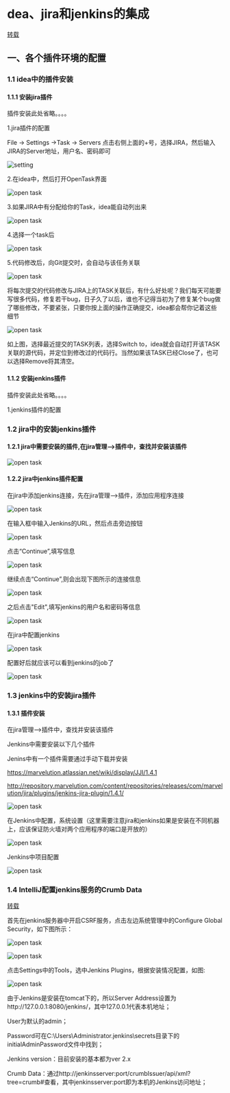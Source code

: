 # dea、jira和jenkins的集成
[转载](https://blog.csdn.net/yan1234abcd/article/details/52086931)

## 一、各个插件环境的配置
### 1.1 idea中的插件安装
#### 1.1.1 安装jira插件
 插件安装此处省略。。。。
 
1.jira插件的配置

File -> Settings ->Task -> Servers 点击右侧上面的+号，选择JIRA，然后输入JIRA的Server地址，用户名、密码即可

![setting](asset/image/jira-setting.png)

2.在idea中，然后打开OpenTask界面

![open task](asset/image/jira-open.png)

3.如果JIRA中有分配给你的Task，idea能自动列出来

![open task](asset/image/jira-task-list.png)

4.选择一个task后

![open task](asset/image/jira-task-choose.png)

5.代码修改后，向Git提交时，会自动与该任务关联

![open task](asset/image/jira-task-git.png)

将每次提交的代码修改与JIRA上的TASK关联后，有什么好处呢？我们每天可能要写很多代码，修复若干bug，日子久了以后，谁也不记得当初为了修复某个bug做了哪些修改，不要紧张，只要你按上面的操作正确提交，idea都会帮你记着这些细节

![open task](asset/image/jira-task-branch.png)

如上图，选择最近提交的TASK列表，选择Switch to，idea就会自动打开该TASK关联的源代码，并定位到修改过的代码行。当然如果该TASK已经Close了，也可以选择Remove将其清空。


#### 1.1.2 安装jenkins插件
 插件安装此处省略。。。。
 
1.jenkins插件的配置


### 1.2 jira中的安装jenkins插件

#### 1.2.1 jira中需要安装的插件,在jira管理—>插件中，查找并安装该插件

![open task](asset/image/jira-jenkins-plugin.png)

#### 1.2.2 jira中jenkins插件配置

在jira中添加jenkins连接，先在jira管理—>插件，添加应用程序连接

![open task](asset/image/jira-jenkins-config-1.png)

在输入框中输入Jenkins的URL，然后点击旁边按钮

![open task](asset/image/jira-jenkins-config-2.png)

点击“Continue”,填写信息

![open task](asset/image/jira-jenkins-config-3.png)

继续点击“Continue”,则会出现下图所示的连接信息

![open task](asset/image/jira-jenkins-config-4.png)

之后点击"Edit",填写jenkins的用户名和密码等信息

![open task](asset/image/jira-jenkins-config-5.png)

在jira中配置jenkins

![open task](asset/image/jira-jenkins-config-6.png)

配置好后就应该可以看到jenkins的job了

![open task](asset/image/jira-jenkins-config-7.png)


### 1.3 jenkins中的安装jira插件

#### 1.3.1 插件安装

在jira管理—>插件中，查找并安装该插件

Jenkins中需要安装以下几个插件

Jenins中有一个插件需要通过手动下载并安装

https://marvelution.atlassian.net/wiki/display/JJI/1.4.1

http://repository.marvelution.com/content/repositories/releases/com/marvelution/jira/plugins/jenkins-jira-plugin/1.4.1/

![open task](asset/image/jenkins-jira-plugin-1.png)

在Jenkins中配置，系统设置（这里需要注意jira和jenkins如果是安装在不同机器上，应该保证防火墙对两个应用程序的端口是开放的）

![open task](asset/image/jenkins-jira-plugin-2.png)

Jenkins中项目配置

![open task](asset/image/jenkins-jira-plugin-3.png)


### 1.4 IntelliJ配置jenkins服务的Crumb Data

[转载](https://blog.csdn.net/shy2shy/article/details/78525543)

首先在jenkins服务器中开启CSRF服务，点击左边系统管理中的Configure Global Security，如下图所示：

![open task](asset/image/idea-jenkins-config-1.png)

![open task](asset/image/idea-jenkins-config-2.png)

点击Settings中的Tools，选中Jenkins Plugins，根据安装情况配置，如图:

![open task](asset/image/idea-jenkins-config-3.png)

由于Jenkins是安装在tomcat下的，所以Server Address设置为http://127.0.0.1:8080/jenkins/，其中127.0.0.1代表本机地址； 

User为默认的admin； 

Password可在C:\Users\Administrator.jenkins\secrets目录下的initialAdminPassword文件中找到； 

Jenkins version：目前安装的基本都为ver 2.x 

Crumb Data：通过http://jenkinsserver:port/crumbIssuer/api/xml?tree=crumb#查看，其中jenkinsserver:port即为本机的Jenkins访问地址；


